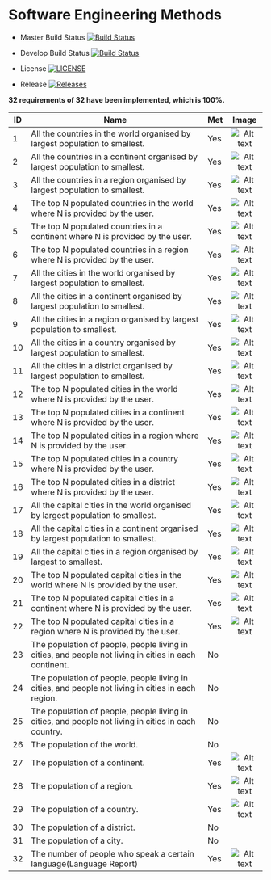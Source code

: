 # Software Engineering Methods

- Master Build Status   [![Build Status](https://travis-ci.org/fficusbenjamin/seMethodsCourseworkGroup14.svg?branch=master)](https://travis-ci.org/fficusbenjamin/seMethodsCourseworkGroup14)

- Develop Build Status  [![Build Status](https://travis-ci.org/fficusbenjamin/seMethodsCourseworkGroup14.svg?branch=develop)](https://travis-ci.org/fficusbenjamin/seMethodsCourseworkGroup14)

- License   [![LICENSE](https://img.shields.io/github/license/fficusbenjamin/seMethodsCourseworkGroup14.svg?style=flat-square)](https://github.com/fficusbenjamin/seMethodsCourseworkGroup14/blob/master/LICENSE)

- Release   [![Releases](https://img.shields.io/github/release/fficusbenjamin/seMethodsCourseworkGroup14/all.svg?style=flat-square)](https://github.com/fficusbenjamin/seMethodsCourseworkGroup14/releases)


**32 requirements of 32 have been implemented, which is 100%.**

| ID  | Name  |  Met |  Image |
|---|---|---|:-:|
| 1 | All the countries in the world organised by largest population to smallest.  |  Yes | ![Alt text](docs/images/countries_world.png "All the countries in the world organised by largest population to smallest.")  |
| 2 | All the countries in a continent organised by largest population to smallest.  |  Yes |  ![Alt text](docs/images/countries_continent_europe.png "All the countries in a continent organised by largest population to smallest.") |
| 3 | All the countries in a region organised by largest population to smallest. |  Yes | ![Alt text](docs/images/countries_region_eastern_asia.png "All the countries in a region organised by largest population to smallest.")  |
| 4 | The top N populated countries in the world where N is provided by the user. |  Yes |  ![Alt text](docs/images/top_n_countries_world.png " The top N populated countries in the world where N is provided by the user.") |
| 5 | The top N populated countries in a continent where N is provided by the user.  |  Yes |  ![Alt text](docs/images/top_n_countries_continent_europe.png "The top N populated countries in a continent where N is provided by the user.") |
| 6 | The top N populated countries in a region where N is provided by the user. |  Yes | ![Alt text](docs/images/top_n_countries_region_eastern_asia.png "The top N populated countries in a region where N is provided by the user.")  |
| 7 | All the cities in the world organised by largest population to smallest.  |  Yes | ![Alt text](docs/images/top_n_cities_world.png "All the cities in the world organised by largest population to smallest.")  |
| 8 | All the cities in a continent organised by largest population to smallest. |  Yes | ![Alt text](docs/images/top_n_cities_continent_europe.png "All the cities in a continent organised by largest population to smallest.")  |
| 9 | All the cities in a region organised by largest population to smallest.  |  Yes | ![Alt text](docs/images/top_n_cities_region_eastern_asia.png "All the cities in a region organised by largest population to smallest.")  |
| 10 | All the cities in a country organised by largest population to smallest.  | Yes | ![Alt text](docs/images/all_cities_country_hungary.png "All the cities in a country organised by largest population to smallest.")  |
| 11 | All the cities in a district organised by largest population to smallest.  | Yes | ![Alt text](docs/images/all_cities_district_budapest.png "All the cities in a district organised by largest population to smallest.")  |
| 12 | The top N populated cities in the world where N is provided by the user.  | Yes | ![Alt text](docs/images/top_n_cities_world_5.png "The top N populated cities in the world where N is provided by the user.")  |
| 13 | The top N populated cities in a continent where N is provided by the user.  | Yes | ![Alt text](docs/images/top_n_cities_continent_europe_3.png "The top N populated cities in a continent where N is provided by the user.")  |
| 14 | The top N populated cities in a region where N is provided by the user.  | Yes | ![Alt text](docs/images/top_n_cities_region_eastern_asia_4.png "The top N populated cities in a region where N is provided by the user.")  |
| 15 | The top N populated cities in a country where N is provided by the user.  | Yes | ![Alt text](docs/images/top_n_cities_country_hungary.png "The top N populated cities in a country where N is provided by the user.")  |
| 16 | The top N populated cities in a district where N is provided by the user.  | Yes | ![Alt text](docs/images/top_n_cities_district_budapest.png "The top N populated cities in a district where N is provided by the user.")  |
| 17 | All the capital cities in the world organised by largest population to smallest.  | Yes | ![Alt text](docs/images/all_capital_cities_world.png "All the capital cities in the world organised by largest population to smallest.")  |
| 18 | All the capital cities in a continent organised by largest population to smallest.  | Yes | ![Alt text](docs/images/all_capital_cities_continent.png "All the capital cities in a continent organised by largest population to smallest.")  |
| 19 | All the capital cities in a region organised by largest to smallest.  | Yes | ![Alt text](docs/images/all_capital_cities_region.png "All the capital cities in a region organised by largest to smallest.")  |
| 20 | The top N populated capital cities in the world where N is provided by the user.  | Yes |  ![Alt text](docs/images/top_n_capital_cities_world.png "The top N populated capital cities in the world where N is provided by the user.") |
| 21 | The top N populated capital cities in a continent where N is provided by the user.  | Yes | ![Alt text](docs/images/top_n_capital_cities_europe.png "The top N populated capital cities in a continent where N is provided by the user.")  |
| 22 | The top N populated capital cities in a region where N is provided by the user.  | Yes | ![Alt text](docs/images/top_n_capital_cities_region.png "The top N populated capital cities in a region where N is provided by the user.")  |
| 23 | The population of people, people living in cities, and people not living in cities in each continent.  | No |  |
| 24 | The population of people, people living in cities, and people not living in cities in each region.  | No |  |
| 25 | The population of people, people living in cities, and people not living in cities in each country.  | No |  |
| 26 | The population of the world.  | No |   |
| 27 | The population of a continent.  | Yes | ![Alt text](docs/images/population_continent_europe.png "The population of a continent(Europe).")  |
| 28 | The population of a region.  | Yes | ![Alt text](docs/images/population_region_eastern_asia.png "The population of a region(Eastern Asia).")  |
| 29 | The population of a country.  | Yes | ![Alt text](docs/images/population_country_hungary.png "The population of a country(Hungary).")  |
| 30 | The population of a district.  | No |   |
| 31 | The population of a city.  | No |   |
| 32 | The number of people who speak a certain language(Language Report) | Yes | ![Alt text](docs/images/language_report.png "The number of people who speak a certain language(Language Report)")  |
